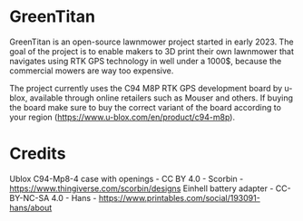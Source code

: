 # GreenTitan
 GreenTitan is an open-source lawnmower project started in early 2023.
 The goal of the project is to enable makers to 3D print their own lawnmower that navigates using RTK GPS technology in well under a 1000$, because the commercial mowers are way too expensive.

The project currently uses the C94 M8P RTK GPS development board by u-blox, available through online retailers such as Mouser and others. If buying the board make sure to buy the correct variant of the board according to your region (https://www.u-blox.com/en/product/c94-m8p).

# Credits
Ublox C94-Mp8-4 case with openings - CC BY 4.0 - Scorbin - https://www.thingiverse.com/scorbin/designs
Einhell battery adapter - CC-BY-NC-SA 4.0 - Hans - https://www.printables.com/social/193091-hans/about
